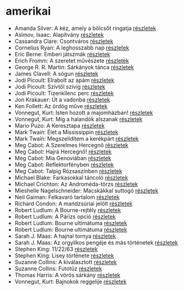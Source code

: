 # amerikai

- Amanda Silver: A kéz, amely a bölcsőt ringatja [részletek](_details/%7Bopf.creator%7D.md#id_952)
- Asimov, Isaac: Alapítvány [részletek](_details/%7Bopf.creator%7D.md#id_1186)
- Cassandra Clare: Csontváros [részletek](_details/%7Bopf.creator%7D.md#id_635)
- Cornelius Ryan: A leghosszabb nap [részletek](_details/%7Bopf.creator%7D.md#id_1455)
- Eric Berne: Emberi játszmák [részletek](_details/%7Bopf.creator%7D.md#id_291)
- Erich Fromm: A szeretet művészete [részletek](_details/%7Bopf.creator%7D.md#id_288)
- George R. R. Martin: Sárkányok tánca [részletek](_details/%7Bopf.creator%7D.md#id_898)
- James Clavell: A sógun [részletek](_details/%7Bopf.creator%7D.md#id_168)
- Jodi Picoult: Elrabolt az apám [részletek](_details/%7Bopf.creator%7D.md#id_349)
- Jodi Picoult: Szívtől szívig [részletek](_details/%7Bopf.creator%7D.md#id_351)
- Jodi Picoult: Tizenkilenc perc [részletek](_details/%7Bopf.creator%7D.md#id_348)
- Jon Krakauer: Út a vadonba [részletek](_details/%7Bopf.creator%7D.md#id_797)
- Ken Follett: Az ördög műve [részletek](_details/%7Bopf.creator%7D.md#id_807)
- Vonnegut, Kurt: Isten hozott a majomházban! [részletek](_details/%7Bopf.creator%7D.md#id_750)
- Vonnegut, Kurt: Míg a halandók alszanak [részletek](_details/%7Bopf.creator%7D.md#id_1617)
- Mario Puzo: A Keresztapa [részletek](_details/%7Bopf.creator%7D.md#id_283)
- Mark Twain: Élet a Mississippin [részletek](_details/%7Bopf.creator%7D.md#id_937)
- Mark Twain: Megszelídítem a kerékpárt [részletek](_details/%7Bopf.creator%7D.md#id_936)
- Meg Cabot: A Szerelmes Hercegnő [részletek](_details/%7Bopf.creator%7D.md#id_434)
- Meg Cabot: Hajrá Hercegnő! [részletek](_details/%7Bopf.creator%7D.md#id_437)
- Meg Cabot: Mia Genoviában [részletek](_details/%7Bopf.creator%7D.md#id_435)
- Meg Cabot: Reflektorfényben [részletek](_details/%7Bopf.creator%7D.md#id_433)
- Meg Cabot: Talpig Rózsaszínben [részletek](_details/%7Bopf.creator%7D.md#id_436)
- Michael Blake: Farkasokkal táncoló [részletek](_details/%7Bopf.creator%7D.md#id_721)
- Michael Crichton: Az Androméda-törzs [részletek](_details/%7Bopf.creator%7D.md#id_751)
- Mieshelle Nagelschneider: Macskákkal suttogó [részletek](_details/%7Bopf.creator%7D.md#id_1437)
- Neil Gaiman: Felkavaró tartalom [részletek](_details/%7Bopf.creator%7D.md#id_976)
- Richard Condon: A mandzsúriai jelölt [részletek](_details/%7Bopf.creator%7D.md#id_598)
- Robert Ludlum: A Bourne-rejtély [részletek](_details/%7Bopf.creator%7D.md#id_30)
- Robert Ludlum: A Párizs opció [részletek](_details/%7Bopf.creator%7D.md#id_37)
- Robert Ludlum: Bourne ultimátuma [részletek](_details/%7Bopf.creator%7D.md#id_31)
- Robert Ludlum: Bourne ultimátuma [részletek](_details/%7Bopf.creator%7D.md#id_32)
- Sarah J. Maas: A hajnal tornya [részletek](_details/%7Bopf.creator%7D.md#id_1688)
- Sarah J. Maas: Az orgyilkos pengéje és más történetek [részletek](_details/%7Bopf.creator%7D.md#id_1685)
- Stephen King: 11/22/63 [részletek](_details/%7Bopf.creator%7D.md#id_523)
- Stephen King: Lisey története [részletek](_details/%7Bopf.creator%7D.md#id_546)
- Suzanne Collins: A kiválasztott [részletek](_details/%7Bopf.creator%7D.md#id_83)
- Suzanne Collins: Futótűz [részletek](_details/%7Bopf.creator%7D.md#id_82)
- Thomas Harris: A vörös sárkány [részletek](_details/%7Bopf.creator%7D.md#id_1031)
- Vonnegut, Kurt: Bajnokok ​reggelije [részletek](_details/%7Bopf.creator%7D.md#id_1139)